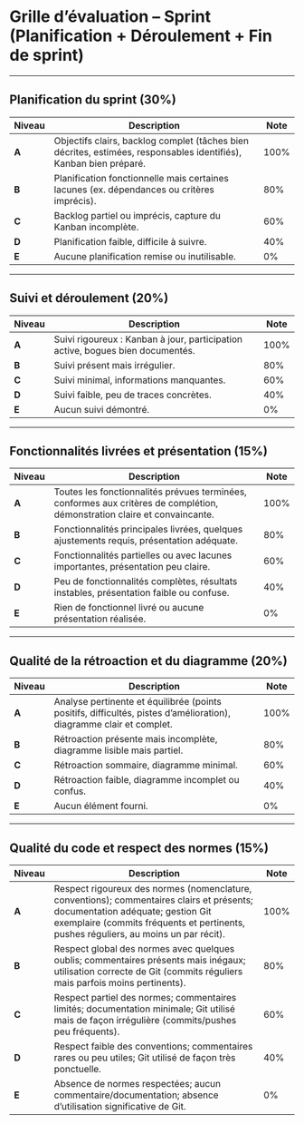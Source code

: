 # Grille d’évaluation – Sprint (Planification + Déroulement + Fin de sprint)

---

## Planification du sprint (30%)

| Niveau | Description                                                                 | Note |
|--------|-----------------------------------------------------------------------------|------|
| **A**  | Objectifs clairs, backlog complet (tâches bien décrites, estimées, responsables identifiés), Kanban bien préparé. | 100% |
| **B**  | Planification fonctionnelle mais certaines lacunes (ex. dépendances ou critères imprécis). | 80% |
| **C**  | Backlog partiel ou imprécis, capture du Kanban incomplète.                   | 60% |
| **D**  | Planification faible, difficile à suivre.                                   | 40% |
| **E**  | Aucune planification remise ou inutilisable.                                | 0%  |

---

## Suivi et déroulement (20%)

| Niveau | Description                                                                 | Note |
|--------|-----------------------------------------------------------------------------|------|
| **A**  | Suivi rigoureux : Kanban à jour, participation active, bogues bien documentés. | 100% |
| **B**  | Suivi présent mais irrégulier.                                              | 80% |
| **C**  | Suivi minimal, informations manquantes.                                     | 60% |
| **D**  | Suivi faible, peu de traces concrètes.                                      | 40% |
| **E**  | Aucun suivi démontré.                                                       | 0%  |

---

## Fonctionnalités livrées et présentation (15%)

| Niveau | Description                                                                 | Note |
|--------|-----------------------------------------------------------------------------|------|
| **A**  | Toutes les fonctionnalités prévues terminées, conformes aux critères de complétion, démonstration claire et convaincante. | 100% |
| **B**  | Fonctionnalités principales livrées, quelques ajustements requis, présentation adéquate. | 80% |
| **C**  | Fonctionnalités partielles ou avec lacunes importantes, présentation peu claire. | 60% |
| **D**  | Peu de fonctionnalités complètes, résultats instables, présentation faible ou confuse. | 40% |
| **E**  | Rien de fonctionnel livré ou aucune présentation réalisée.                  | 0%  |

---

## Qualité de la rétroaction et du diagramme (20%)

| Niveau | Description                                                                 | Note |
|--------|-----------------------------------------------------------------------------|------|
| **A**  | Analyse pertinente et équilibrée (points positifs, difficultés, pistes d’amélioration), diagramme clair et complet. | 100% |
| **B**  | Rétroaction présente mais incomplète, diagramme lisible mais partiel.        | 80% |
| **C**  | Rétroaction sommaire, diagramme minimal.                                    | 60% |
| **D**  | Rétroaction faible, diagramme incomplet ou confus.                          | 40% |
| **E**  | Aucun élément fourni.                                                       | 0%  |

---

## Qualité du code et respect des normes (15%)

| Niveau | Description                                                                 | Note |
|--------|-----------------------------------------------------------------------------|------|
| **A**  | Respect rigoureux des normes (nomenclature, conventions); commentaires clairs et présents; documentation adéquate; gestion Git exemplaire (commits fréquents et pertinents, pushes réguliers, au moins un par récit). | 100% |
| **B**  | Respect global des normes avec quelques oublis; commentaires présents mais inégaux; utilisation correcte de Git (commits réguliers mais parfois moins pertinents). | 80% |
| **C**  | Respect partiel des normes; commentaires limités; documentation minimale; Git utilisé mais de façon irrégulière (commits/pushes peu fréquents). | 60% |
| **D**  | Respect faible des conventions; commentaires rares ou peu utiles; Git utilisé de façon très ponctuelle. | 40% |
| **E**  | Absence de normes respectées; aucun commentaire/documentation; absence d’utilisation significative de Git. | 0% |